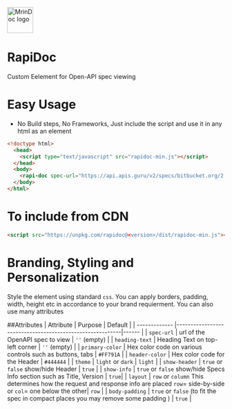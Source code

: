 <img alt="MrinDoc logo" src="https://github.com/mrin9/OpenAPI-Viewer/blob/master/public/images/leaves_logo1.svg" width="60px" />

# RapiDoc
Custom Eelement for Open-API spec viewing

# Easy Usage
- No Build steps, No Frameworks, Just include the script and use it in any html as an element
```html
<!doctype html>
  <head>
    <script type="text/javascript" src="rapidoc-min.js"></script>
  </head>
  <body>
    <rapi-doc spec-url="https://api.apis.guru/v2/specs/bitbucket.org/2.0/swagger.json" ></rapi-doc>
  </body>  
</html>
```

# To include from CDN
```html
<script src="https://unpkg.com/rapidoc@<version>/dist/rapidoc-min.js"></script>
```
# Branding, Styling and Personalization
Style the element using standard `css`. You can apply borders, padding, width, height etc in accordance to your brand requierment. You can also use many attributes 




##Attributes
| Attribute       | Purpose                                                  | Default      |
| -------------   |----------------------------------------------------------|------        |
| `spec-url`      | url of the OpenAPI spec to view                          | `''` (empty) |
| `heading-text`  | Heading Text on top-left corner                          | `''` (empty) |
| `primary-color` | Hex color code on various controls such as buttons, tabs | `#FF791A`    |
| `header-color`  | Hex color code for the Header                            | `#444444`    |
| `theme`         | `light` or `dark`                                        | `light`      |
| `show-header`   | `true` or `false` show/hide Header                       | `true`       |
| `show-info`     | `true` or `false` show/hide Specs Info section such as Title, Version | `true`|
| `layout`        | `row` or `column` This determines how the request and response info are placed `row`= side-by-side or `col`= one below the other| `row`      |
| `body-padding`  | `true` or `false` (to fit the spec in compact places you may remove some padding ) | `true`      |


